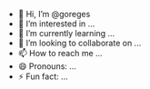 - 👋 Hi, I’m @goreges
- 👀 I’m interested in ...
- 🌱 I’m currently learning ...
- 💞️ I’m looking to collaborate on ...
- 📫 How to reach me ...
- 😄 Pronouns: ...
- ⚡ Fun fact: ...

<!---
goreges/goreges is a ✨ special ✨ repository because its `README.md` (this file) appears on your GitHub profile.
You can click the Preview link to take a look at your changes.
--->
